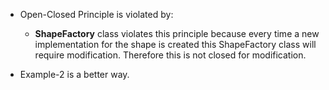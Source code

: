 
- Open-Closed Principle is violated by:
    - **ShapeFactory** class violates this principle because every time 
    a new implementation for the shape is created this ShapeFactory class will 
    require modification. Therefore this is not closed for modification.
    
- Example-2 is a better way.
    
      
